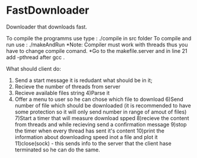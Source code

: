 # FastDownloader
Downloader that downloads fast.

To compile the programms use type : ./compile in src folder 
To compile and run use : ./makeAndRun
*Note: Compiler must work with threads thus you have to change compile comand.
*Go to the makefile.server and in line 21 add  -pthread after gcc .


What should client do:
1) Send a start message it is redudant what should be in it;
2) Recieve the number of threads from server 
3) Recieve available files string
4)Parse it
5) Offer a menu to user so he can chose which file to download
6)Send number of file which should be downloaded (it is recommended to have some protection so it will only send number in range of amout of files)
7)Start a timer that will measure download spped
8)recieve the content from threads and while recieving send a confirmation message
9)stop the timer when every thread has sent it's content
10)print the information about downloading speed inot a file and plot it 
11)close(sock) - this sends info to the server that the client hase terminated so he can do the same. 

  

